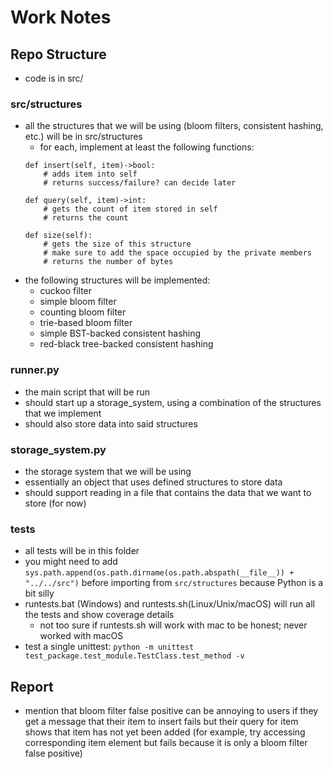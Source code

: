 # Work Notes

## Repo Structure
- code is in src/

### src/structures
- all the structures that we will be using (bloom filters, consistent hashing, etc.) will be in src/structures
    - for each, implement at least the following functions:
    ```
    def insert(self, item)->bool:
        # adds item into self
        # returns success/failure? can decide later
    
    def query(self, item)->int:
        # gets the count of item stored in self
        # returns the count
    
    def size(self):
        # gets the size of this structure
        # make sure to add the space occupied by the private members
        # returns the number of bytes
    ```
- the following structures will be implemented:
    - cuckoo filter
    - simple bloom filter
    - counting bloom filter
    - trie-based bloom filter
    - simple BST-backed consistent hashing
    - red-black tree-backed consistent hashing

### runner.py
- the main script that will be run
- should start up a storage_system, using a combination of the structures that we implement
- should also store data into said structures

### storage_system.py
- the storage system that we will be using
- essentially an object that uses defined structures to store data
- should support reading in a file that contains the data that we want to store (for now)

### tests
- all tests will be in this folder
- you might need to add ```sys.path.append(os.path.dirname(os.path.abspath(__file__)) + "../../src")``` before importing from ```src/structures``` because Python is a bit silly
- runtests.bat (Windows) and runtests.sh(Linux/Unix/macOS) will run all the tests and show coverage details
    - not too sure if runtests.sh will work with mac to be honest; never worked with macOS
- test a single unittest: ```python -m unittest test_package.test_module.TestClass.test_method -v```

## Report
- mention that bloom filter false positive can be annoying to users if they get a message that their item to insert fails but their query for item shows that item has not yet been added (for example, try accessing corresponding item element but fails because it is only a bloom filter false positive)